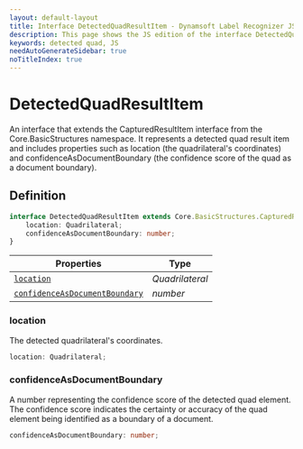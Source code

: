 ```yaml
---
layout: default-layout
title: Interface DetectedQuadResultItem - Dynamsoft Label Recognizer JS Edition API Reference
description: This page shows the JS edition of the interface DetectedQuadResultItem.
keywords: detected quad, JS
needAutoGenerateSidebar: true
noTitleIndex: true
---
```


# DetectedQuadResultItem

An interface that extends the CapturedResultItem interface from the Core.BasicStructures namespace. It represents a detected quad result item and includes properties such as location (the quadrilateral's coordinates) and confidenceAsDocumentBoundary (the confidence score of the quad as a document boundary).

## Definition

```ts
interface DetectedQuadResultItem extends Core.BasicStructures.CapturedResultItem {
    location: Quadrilateral;
    confidenceAsDocumentBoundary: number;
}
```

| Properties             | Type |
|----------------------|-------------|
| [`location`](#location) | *Quadrilateral* |
| [`confidenceAsDocumentBoundary`](#confidenceasdocumentboundary) | *number* |

### location

The detected quadrilateral's coordinates.

```ts
location: Quadrilateral;
```

### confidenceAsDocumentBoundary

A number representing the confidence score of the detected quad element. The confidence score indicates the certainty or accuracy of the quad element being identified as a boundary of a document.

```ts
confidenceAsDocumentBoundary: number;
```